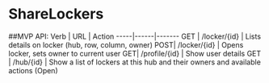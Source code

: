# ShareLockers

##MVP API:
Verb |	URL	| Action
-----|------|-------
GET	| /locker/{id} |	Lists details on locker (hub, row, column, owner)
POST|	/locker/{id} |	Opens locker, sets owner to current user
GET|	/profile/{id} |	Show user details
GET	| /hub/{id} |	Show a list of lockers at this hub and their owners and available actions (Open)

